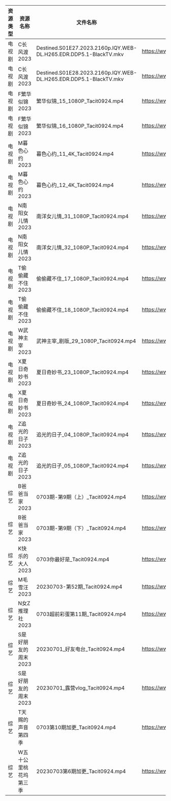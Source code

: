 | 资源类型 | 资源名称         | 文件名称                                                              | 分享链接                                      | 更新时间       |
| ---- | ------------ | ----------------------------------------------------------------- | ----------------------------------------- | ---------- |
| 电视剧  | C长风渡2023     | Destined.S01E27.2023.2160p.IQY.WEB-DL.H265.EDR.DDP5.1-BlackTV.mkv | https://www.aliyundrive.com/s/GvdtUBj8PMQ | 2023-07-04 |
| 电视剧  | C长风渡2023     | Destined.S01E28.2023.2160p.IQY.WEB-DL.H265.EDR.DDP5.1-BlackTV.mkv | https://www.aliyundrive.com/s/GvdtUBj8PMQ | 2023-07-04 |
| 电视剧  | F繁华似锦2023    | 繁华似锦_15_1080P_Tacit0924.mp4                                       | https://www.aliyundrive.com/s/nfqRpmX9zDs | 2023-07-04 |
| 电视剧  | F繁华似锦2023    | 繁华似锦_16_1080P_Tacit0924.mp4                                       | https://www.aliyundrive.com/s/nfqRpmX9zDs | 2023-07-04 |
| 电视剧  | M暮色心约2023    | 暮色心约_11_4K_Tacit0924.mp4                                          | https://www.aliyundrive.com/s/gNn3Shydkm6 | 2023-07-04 |
| 电视剧  | M暮色心约2023    | 暮色心约_12_4K_Tacit0924.mp4                                          | https://www.aliyundrive.com/s/gNn3Shydkm6 | 2023-07-04 |
| 电视剧  | N南阳女儿情2023   | 南洋女儿情_31_1080P_Tacit0924.mp4                                      | https://www.aliyundrive.com/s/XAjYPaTqKTn | 2023-07-04 |
| 电视剧  | N南阳女儿情2023   | 南洋女儿情_32_1080P_Tacit0924.mp4                                      | https://www.aliyundrive.com/s/XAjYPaTqKTn | 2023-07-04 |
| 电视剧  | T偷偷藏不住2023   | 偷偷藏不住_17_1080P_Tacit0924.mp4                                      | https://www.aliyundrive.com/s/sB1bYRHhUHf | 2023-07-04 |
| 电视剧  | T偷偷藏不住2023   | 偷偷藏不住_18_1080P_Tacit0924.mp4                                      | https://www.aliyundrive.com/s/sB1bYRHhUHf | 2023-07-04 |
| 电视剧  | W武神主宰2023    | 武神主宰_剧版_29_1080P_Tacit0924.mp4                                    | https://www.aliyundrive.com/s/ob4cvT33feM | 2023-07-04 |
| 电视剧  | X夏日奇妙书2023   | 夏日奇妙书_23_1080P_Tacit0924.mp4                                      | https://www.aliyundrive.com/s/x7rCFpAvm6R | 2023-07-04 |
| 电视剧  | X夏日奇妙书2023   | 夏日奇妙书_24_1080P_Tacit0924.mp4                                      | https://www.aliyundrive.com/s/x7rCFpAvm6R | 2023-07-04 |
| 电视剧  | Z追光的日子2023   | 追光的日子_04_1080P_Tacit0924.mp4                                      | https://www.aliyundrive.com/s/zzZYqa4urr9 | 2023-07-04 |
| 电视剧  | Z追光的日子2023   | 追光的日子_05_1080P_Tacit0924.mp4                                      | https://www.aliyundrive.com/s/zzZYqa4urr9 | 2023-07-04 |
| 综艺   | B爸爸当家2023    | 0703期-第9期（上）_Tacit0924.mp4                                        | https://www.aliyundrive.com/s/SqHa3g1TkvY | 2023-07-04 |
| 综艺   | B爸爸当家2023    | 0703期-第9期（下）_Tacit0924.mp4                                        | https://www.aliyundrive.com/s/SqHa3g1TkvY | 2023-07-04 |
| 综艺   | K快乐的大人2023   | 0703你最好是_Tacit0924.mp4                                            | https://www.aliyundrive.com/s/SKqRbjBsPaj | 2023-07-04 |
| 综艺   | M毛雪汪2023     | 20230703-第52期_Tacit0924.mp4                                       | https://www.aliyundrive.com/s/asPqfgPRqAg | 2023-07-04 |
| 综艺   | N女Z推理社2023   | 0703超前彩蛋第11期_Tacit0924.mp4                                        | https://www.aliyundrive.com/s/RA6dKYNxzLz | 2023-07-04 |
| 综艺   | S是好朋友的周末2023 | 20230701_好友电台_Tacit0924.mp4                                       | https://www.aliyundrive.com/s/hypxLH7n14j | 2023-07-04 |
| 综艺   | S是好朋友的周末2023 | 20230701_露营vlog_Tacit0924.mp4                                     | https://www.aliyundrive.com/s/hypxLH7n14j | 2023-07-04 |
| 综艺   | T天赐的声音第四季    | 0703第10期加更_Tacit0924.mp4                                          | https://www.aliyundrive.com/s/gvD56pLsuyk | 2023-07-04 |
| 综艺   | W五十公里桃花坞第三季  | 20230703第6期加更_Tacit0924.mp4                                       | https://www.aliyundrive.com/s/UM8vBhV25fT | 2023-07-04 |
